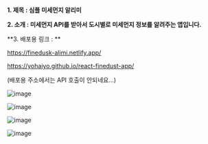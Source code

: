 **1. 제목 : 심플 미세먼지 알리미**

**2. 소개 :  미세먼지 API를 받아서 도시별로 미세먼지 정보를 알려주는 앱입니다.** 

**3. 배포용 링크 : **

https://finedusk-alimi.netlify.app/

https://yohaiyo.github.io/react-finedust-app/

(배포용 주소에서는 API 호출이 안되네요...)

![image](https://github.com/YoHaiYo/react-finedust-app/assets/124754510/2b9aea38-5d59-4d1d-a712-00fb2f10194d)

![image](https://github.com/YoHaiYo/react-finedust-app/assets/124754510/463fe93d-7211-4393-8152-ed69e4875cfb)

![image](https://github.com/YoHaiYo/react-finedust-app/assets/124754510/597e0459-af06-4c48-be34-3843eedd06b8)

![image](https://github.com/YoHaiYo/react-finedust-app/assets/124754510/97846345-e85d-4cb8-96c4-d3a8f3ba9655)


